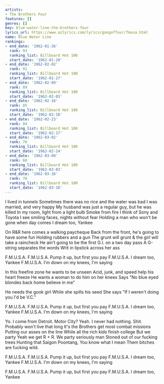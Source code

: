 ```yaml
---
artists:
- The Brothers Four
features: []
genres: []
key: blue-water-line-the-brothers-four
lyrics_url: https://www.azlyrics.com/lyrics/gangoffour/fmusa.html
name: Blue Water Line
rankings:
- end_date: '1962-01-26'
  rank: 93
  ranking_list: Billboard Hot 100
  start_date: '1962-01-20'
- end_date: '1962-02-02'
  rank: 91
  ranking_list: Billboard Hot 100
  start_date: '1962-01-27'
- end_date: '1962-02-09'
  rank: 89
  ranking_list: Billboard Hot 100
  start_date: '1962-02-03'
- end_date: '1962-02-16'
  rank: 85
  ranking_list: Billboard Hot 100
  start_date: '1962-02-10'
- end_date: '1962-02-23'
  rank: 84
  ranking_list: Billboard Hot 100
  start_date: '1962-02-17'
- end_date: '1962-03-02'
  rank: 70
  ranking_list: Billboard Hot 100
  start_date: '1962-02-24'
- end_date: '1962-03-09'
  rank: 68
  ranking_list: Billboard Hot 100
  start_date: '1962-03-03'
- end_date: '1962-03-16'
  rank: 78
  ranking_list: Billboard Hot 100
  start_date: '1962-03-10'
---
```


I lived in tunnels
Sometimes there was no rice and the water was bad
I was married, and very happy
My husband was just a regular guy, but he was killed
In my room, light from a light bulb
Smoke from fire
I think of Sony and Toyota
I see smiling faces, nights without fear
Holding a man who won't be gone when day comes
I dream too, Yankee

On R&R here comes a walking paycheque
Back from the front, he's going to have some fun
Holding rubbers and a gun
The grunt will grunt & the girl will take a raincheck
He ain't going to be the first
G.I. on a two day pass
A G-string separates the words
Writ in lipstick across her ass

F.M.U.S.A.
F.M.U.S.A.
Pump it up, but first you pay
F.M.U.S.A.
I dream too, Yankee
F.M.U.S.A.
I'm down on my knees, I'm saying

In this freefire zone he wants to be unseen
Acid, junk, and speed help his heart freeze
He wants a woman to do him on her knees
Says "No blue eyed blondes back home believe in me"

He needs the gook girl
While she spills his seed
She says "If I weren't doing you I'd be V.C."

F.M.U.S.A.
F.M.U.S.A.
Pump it up, but first you pay
F.M.U.S.A.
I dream too, Yankee
F.M.U.S.A.
I'm down on my knees, I'm saying

Yo. I come from Detroit. Motor City? Yeah.
I never had nothing.
Shit. Probably won't live that long
It's the Brothers get most combat missions
Putting our asses on the line
While all the rich kids finish college
But we party
Yeah we get R + R.
We party seriously man 
Stoned out of our fucking trees
Hunting that Saigon Poontang,
You know what I mean
Them bitches are fucking wild.

F.M.U.S.A.
F.M.U.S.A.
Pump it up, but first you pay
F.M.U.S.A.
I dream too, Yankee
F.M.U.S.A.
I'm down on my knees, I'm saying

F.M.U.S.A.
F.M.U.S.A.
Pump it up, but first you pay
F.M.U.S.A.
I dream too, Yankee



